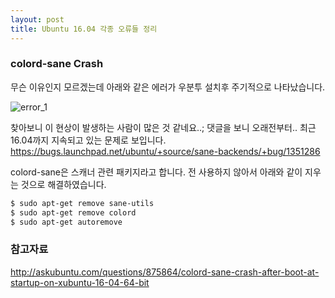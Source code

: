 ```yaml
---
layout: post
title: Ubuntu 16.04 각종 오류들 정리
---
```


### colord-sane Crash
무슨 이유인지 모르겠는데 아래와 같은 에러가 우분투 설치후 주기적으로 나타났습니다.

![error_1](https://cloud.githubusercontent.com/assets/13127455/23853876/fb6d39ea-0831-11e7-8c82-bab91ce33fe7.png)

찾아보니 이 현상이 발생하는 사람이 많은 것 같네요..; 댓글을 보니 오래전부터.. 최근 16.04까지 지속되고 있는 문제로 보입니다.
https://bugs.launchpad.net/ubuntu/+source/sane-backends/+bug/1351286

colord-sane은 스캐너 관련 패키지라고 합니다. 전 사용하지 않아서 아래와 같이 지우는 것으로 해결하였습니다.


```bash
$ sudo apt-get remove sane-utils
$ sudo apt-get remove colord
$ sudo apt-get autoremove
```


### 참고자료
http://askubuntu.com/questions/875864/colord-sane-crash-after-boot-at-startup-on-xubuntu-16-04-64-bit
